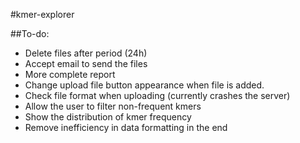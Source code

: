 #kmer-explorer

##To-do:
* Delete files after period (24h)
* Accept email to send the files
* More complete report
* Change upload file button appearance when file is added.
* Check file format when uploading (currently crashes the server)
* Allow the user to filter non-frequent kmers
* Show the distribution of kmer frequency
* Remove inefficiency in data formatting in the end
